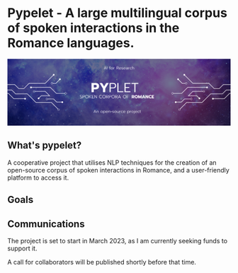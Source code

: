 # Pypelet - A large multilingual corpus of spoken interactions in the Romance languages.

![The project's banner](banner.png)

## What's pypelet?

A cooperative project that utilises NLP techniques for the creation of an open-source corpus of spoken interactions in Romance, and a user-friendly platform to access it.

## Goals

## Communications

The project is set to start in March 2023, as I am currently seeking funds to support it. 

A call for collaborators will be published shortly before that time.
